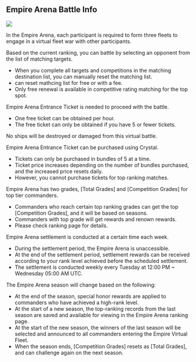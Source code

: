## Empire Arena Battle Info

![](https://astrokings.s3.ap-northeast-2.amazonaws.com/html/img/help/1500_01.jpg)

In the Empire Arena, each participant is required to form three fleets to engage in a virtual fleet war with other participants.<br>
	
Based on the current ranking, you can battle by selecting an opponent from the list of matching targets.<br>
- When you complete all targets and competitions in the matching destination list, you can manually reset the matching list.
- can reset mathcing list for free or with a fee.
- Only free renewal is available in competitive rating matching for the top spot.<br>
	
Empire Arena Entrance Ticket is needed to proceed with the battle. 	
 - One free ticket can be obtained per hour. 	
 - The free ticket can only be obtained if you have 5 or fewer tickets.<br>
	
No ships will be destroyed or damaged from this virtual battle.<br>
	
Empire Arena Entrance Ticket can be purchased using Crystal.
 - Tickets can only be purchased in bundles of 5 at a time.
 - Ticket price increases depending on the number of bundles purchased, and the increased price resets daily.
 - However, you cannot purchase tickets for top ranking matches.<br>
	
Empire Arena has two grades, [Total Grades] and [Competition Grades] for top tier commanders.
- Commanders who reach certain top ranking grades can get the top [Competition Grades], and it will be based on seasons.
- Commanders with top grade will get rewards and renown rewards.
- Please check ranking page for details.<br>
		
Empire Arena settlement is conducted at a certain time each week.
 - During the settlement period, the Empire Arena is unaccessible.
 - At the end of the settlement period, settlement rewards can be received according to your rank level achieved before the scheduled settlement.
 - The settlement is conducted weekly every Tuesday at 12:00 PM ~ Wednesday 05:00 AM UTC.<br>
	
The Empire Arena season will change based on the following:
 - At the end of the season, special honor rewards are applied to commanders who have achieved a high-rank level.
 - At the start of a new season, the top-ranking records from the last season are saved and available for viewing in the Empire Arena ranking page.
 - At the start of the new season, the winners of the last season will be selected and announced to all commanders entering the Empire Virtual Fleet.
 - When the season ends, [Competition Grades] resets as [Total Grades], and can challenge again on the next season.